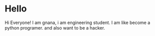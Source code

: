 # Hello


Hi Everyone!
I am gnana, i am engineering student. I am like become a python programer. and also want to be a hacker.
